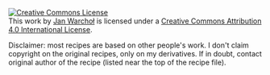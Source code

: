 <a rel="license" href="http://creativecommons.org/licenses/by/4.0/"><img alt="Creative Commons License" style="border-width:0" src="https://i.creativecommons.org/l/by/4.0/88x31.png" /></a><br />This <span xmlns:dct="http://purl.org/dc/terms/" href="http://purl.org/dc/dcmitype/Text" rel="dct:type">work</span> by <a xmlns:cc="http://creativecommons.org/ns#" href="https://github.com/jan-warchol/pan-deser" property="cc:attributionName" rel="cc:attributionURL">Jan Warchoł</a> is licensed under a <a rel="license" href="http://creativecommons.org/licenses/by/4.0/">Creative Commons Attribution 4.0 International License</a>.

Disclaimer: most recipes are based on other people's work. I don't claim
copyright on the original recipes, only on my derivatives. If in doubt,
contact original author of the recipe (listed near the top of the recipe file).
